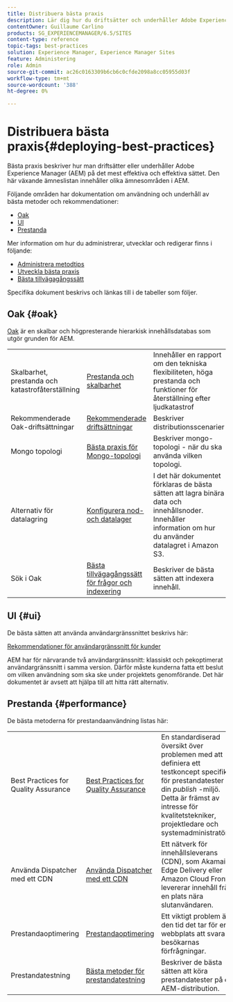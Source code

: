 ```yaml
---
title: Distribuera bästa praxis
description: Lär dig hur du driftsätter och underhåller Adobe Experience Manager (AEM) på det mest effektiva och effektiva sättet.
contentOwner: Guillaume Carlino
products: SG_EXPERIENCEMANAGER/6.5/SITES
content-type: reference
topic-tags: best-practices
solution: Experience Manager, Experience Manager Sites
feature: Administering
role: Admin
source-git-commit: ac26c0163309b6cb6c0cfde2098a8cc05955d03f
workflow-type: tm+mt
source-wordcount: '388'
ht-degree: 0%

---
```


# Distribuera bästa praxis{#deploying-best-practices}

Bästa praxis beskriver hur man driftsätter eller underhåller Adobe Experience Manager (AEM) på det mest effektiva och effektiva sättet. Den här växande ämneslistan innehåller olika ämnesområden i AEM.

Följande områden har dokumentation om användning och underhåll av bästa metoder och rekommendationer:

* [Oak](#oak)
* [UI](#ui)
* [Prestanda](#performance)

Mer information om hur du administrerar, utvecklar och redigerar finns i följande:

* [Administrera metodtips](/help/sites-administering/administer-best-practices.md)
* [Utveckla bästa praxis](/help/sites-developing/best-practices.md)
* [Bästa tillvägagångssätt](/help/sites-authoring/best-practices.md)

Specifika dokument beskrivs och länkas till i de tabeller som följer.

## Oak {#oak}

[Oak](/help/sites-deploying/platform.md) är en skalbar och högpresterande hierarkisk innehållsdatabas som utgör grunden för AEM.

<table>
 <tbody>
  <tr>
   <td><p>Skalbarhet, prestanda och katastrofåterställning</p> </td>
   <td><a href="/help/sites-deploying/performance.md">Prestanda och skalbarhet</a></td>
   <td>Innehåller en rapport om den tekniska flexibiliteten, höga prestanda och funktioner för återställning efter ljudkatastrof</td>
  </tr>
  <tr>
   <td>Rekommenderade Oak-driftsättningar</td>
   <td><a href="/help/sites-deploying/recommended-deploys.md">Rekommenderade driftsättningar</a></td>
   <td>Beskriver distributionsscenarier</td>
  </tr>
  <tr>
   <td>Mongo topologi</td>
   <td><a href="/help/sites-deploying/recommended-deploys.md">Bästa praxis för Mongo-topologi</a></td>
   <td>Beskriver mongo-topologi - när du ska använda vilken topologi.</td>
  </tr>
  <tr>
   <td>Alternativ för datalagring</td>
   <td><a href="/help/sites-deploying/data-store-config.md">Konfigurera nod- och datalager</a></td>
   <td>I det här dokumentet förklaras de bästa sätten att lagra binära data och innehållsnoder. Innehåller information om hur du använder datalagret i Amazon S3.</td>
  </tr>
  <tr>
   <td>Sök i Oak</td>
   <td><a href="/help/sites-deploying/best-practices-for-queries-and-indexing.md">Bästa tillvägagångssätt för frågor och indexering</a><br /> </td>
   <td>Beskriver de bästa sätten att indexera innehåll.</td>
  </tr>
 </tbody>
</table>

## UI {#ui}

De bästa sätten att använda användargränssnittet beskrivs här:

[Rekommendationer för användargränssnitt för kunder](/help/sites-deploying/ui-recommendations.md)

AEM har för närvarande två användargränssnitt: klassiskt och pekoptimerat användargränssnitt i samma version. Därför måste kunderna fatta ett beslut om vilken användning som ska ske under projektets genomförande. Det här dokumentet är avsett att hjälpa till att hitta rätt alternativ.

## Prestanda {#performance}

De bästa metoderna för prestandaanvändning listas här:

<table>
 <tbody>
  <tr>
   <td>Best Practices for Quality Assurance</td>
   <td><a href="/help/sites-deploying/configuring-performance.md#best-practices-for-quality-assurance">Best Practices for Quality Assurance</a></td>
   <td>En standardiserad översikt över problemen med att definiera ett testkoncept specifikt för prestandatester i din <em>publish</em> -miljö. Detta är främst av intresse för kvalitetstekniker, projektledare och systemadministratörer.</td>
  </tr>
  <tr>
   <td>Använda Dispatcher med ett CDN</td>
   <td><a href="https://experienceleague.adobe.com/docs/experience-manager-dispatcher/using/dispatcher.html#using-dispatcher-with-a-cdn">Använda Dispatcher med ett CDN</a></td>
   <td>Ett nätverk för innehållsleverans (CDN), som Akamai Edge Delivery eller Amazon Cloud Front, levererar innehåll från en plats nära slutanvändaren.</td>
  </tr>
  <tr>
   <td>Prestandaoptimering</td>
   <td><a href="/help/sites-deploying/configuring-performance.md">Prestandaoptimering</a></td>
   <td>Ett viktigt problem är den tid det tar för er webbplats att svara på besökarnas förfrågningar.</td>
  </tr>
  <tr>
   <td>Prestandatestning</td>
   <td><a href="/help/sites-deploying/best-practices-for-performance-testing.md">Bästa metoder för prestandatestning</a></td>
   <td>Beskriver de bästa sätten att köra prestandatester på en AEM-distribution.<br /> </td>
  </tr>
 </tbody>
</table>
